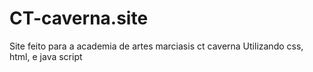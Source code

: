 # CT-caverna.site
Site feito para a academia de artes marciasis ct caverna
Utilizando css, html, e java script
